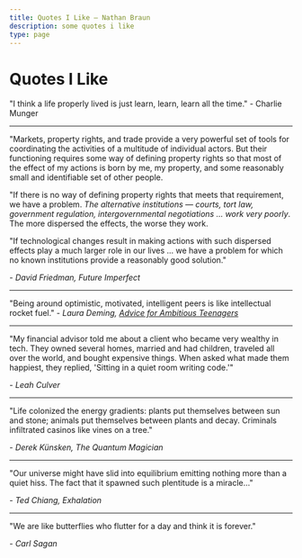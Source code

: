 ```yaml
---
title: Quotes I Like — Nathan Braun
description: some quotes i like
type: page
---
```


# Quotes I Like
"I think a life properly lived is just learn, learn, learn all the time." - Charlie Munger

---

"Markets, property rights, and trade provide a very powerful set of tools for
coordinating the activities of a multitude of individual actors. But their
functioning requires some way of defining property rights so that most of the
effect of my actions is born by me, my property, and some reasonably small and
identifiable set of other people.

"If there is no way of defining property rights that meets that requirement, we
have a problem. *The alternative institutions — courts, tort law, government
regulation, intergovernmental negotiations ... work very poorly*.  The more
dispersed the effects, the worse they work.
  
"If technological changes result in making actions with such dispersed effects
play a much larger role in our lives ...  we have a problem for which no known
institutions provide a reasonably good solution."

\- *David Friedman, Future Imperfect*

---

"Being around optimistic, motivated, intelligent peers is like intellectual
rocket fuel."
\- *Laura Deming, [Advice for Ambitious Teenagers](https://ldeming.posthaven.com/advice-for-ambitious-teenagers)*

---

"My financial advisor told me about a client who became very wealthy in tech.
They owned several homes, married and had children, traveled all over the
world, and bought expensive things. When asked what made them happiest, they
replied, 'Sitting in a quiet room writing code.'"

\- *Leah Culver*

---

"Life colonized the energy gradients: plants put themselves between sun and
stone; animals put themselves between plants and decay. Criminals infiltrated
casinos like vines on a tree."

\- *Derek Künsken, The Quantum Magician*

---

"Our universe might have slid into equilibrium emitting nothing more than a
quiet hiss. The fact that it spawned such plentitude is a miracle..."

\- *Ted Chiang, Exhalation*

---
"We are like butterflies who flutter for a day and think it is forever."

\- *Carl Sagan*

